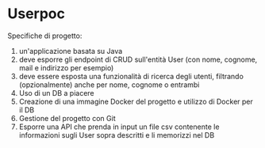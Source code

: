 # Userpoc
Specifiche di progetto:

1) un'applicazione basata su Java 
2) deve esporre gli endpoint di CRUD sull'entità User (con nome, cognome, mail e indirizzo per esempio)
3) deve essere esposta una funzionalità di ricerca degli utenti, filtrando (opzionalmente) anche per nome, cognome o entrambi
4) Uso di un DB a piacere
5) Creazione di una immagine Docker del progetto e utilizzo di Docker per il DB
6) Gestione del progetto con Git
7) Esporre una API che prenda in input un file csv contenente le informazioni sugli User sopra descritti e li memorizzi nel DB
